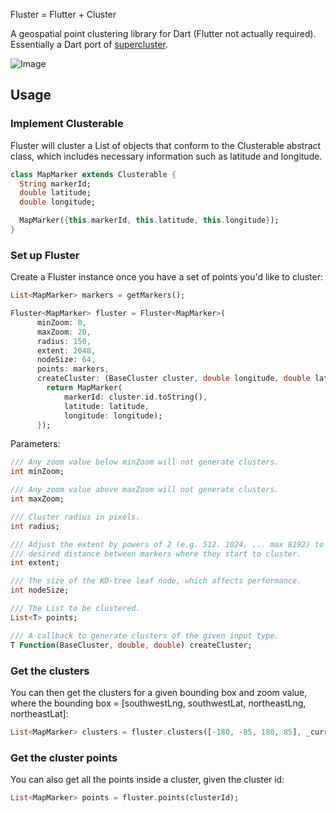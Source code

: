Fluster = Flutter + Cluster

A geospatial point clustering library for Dart (Flutter not actually required).
Essentially a Dart port of [supercluster](https://github.com/mapbox/supercluster).

![Image](fluster.gif?raw=true)

## Usage

### Implement Clusterable

Fluster will cluster a List of objects that conform to the Clusterable abstract
class, which includes necessary information such as latitude and longitude.

```dart
class MapMarker extends Clusterable {
  String markerId;
  double latitude;
  double longitude;

  MapMarker({this.markerId, this.latitude, this.longitude});
}
```

### Set up Fluster

Create a Fluster instance once you have a set of points you'd like to cluster:

```dart
List<MapMarker> markers = getMarkers();

Fluster<MapMarker> fluster = Fluster<MapMarker>(
      minZoom: 0,
      maxZoom: 20,
      radius: 150,
      extent: 2048,
      nodeSize: 64,
      points: markers,
      createCluster: (BaseCluster cluster, double longitude, double latitude) {
        return MapMarker(
            markerId: cluster.id.toString(),
            latitude: latitude,
            longitude: longitude);
      });
```

Parameters:

```dart
/// Any zoom value below minZoom will not generate clusters.
int minZoom;

/// Any zoom value above maxZoom will not generate clusters.
int maxZoom;

/// Cluster radius in pixels.
int radius;

/// Adjust the extent by powers of 2 (e.g. 512. 1024, ... max 8192) to get the
/// desired distance between markers where they start to cluster.
int extent;

/// The size of the KD-tree leaf node, which affects performance.
int nodeSize;

/// The List to be clustered.
List<T> points;

/// A callback to generate clusters of the given input type.
T Function(BaseCluster, double, double) createCluster;
```

### Get the clusters

You can then get the clusters for a given bounding box and zoom value, where the
bounding box = [southwestLng, southwestLat, northeastLng, northeastLat]:

```dart
List<MapMarker> clusters = fluster.clusters([-180, -85, 180, 85], _currentZoom);
```

### Get the cluster points

You can also get all the points inside a cluster, given the cluster id:

```dart
List<MapMarker> points = fluster.points(clusterId);
```


